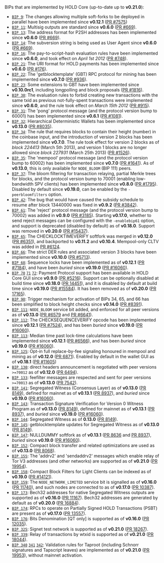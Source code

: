 BIPs that are implemented by HOLD Core (up-to-date up to **v0.21.0**):

* [`BIP 9`](https://github.com/hold/bips/blob/master/bip-0009.mediawiki): The changes allowing multiple soft-forks to be deployed in parallel have been implemented since **v0.12.1**  ([PR #7575](https://github.com/hold/hold/pull/7575))
* [`BIP 11`](https://github.com/hold/bips/blob/master/bip-0011.mediawiki): Multisig outputs are standard since **v0.6.0** ([PR #669](https://github.com/hold/hold/pull/669)).
* [`BIP 13`](https://github.com/hold/bips/blob/master/bip-0013.mediawiki): The address format for P2SH addresses has been implemented since **v0.6.0** ([PR #669](https://github.com/hold/hold/pull/669)).
* [`BIP 14`](https://github.com/hold/bips/blob/master/bip-0014.mediawiki): The subversion string is being used as User Agent since **v0.6.0** ([PR #669](https://github.com/hold/hold/pull/669)).
* [`BIP 16`](https://github.com/hold/bips/blob/master/bip-0016.mediawiki): The pay-to-script-hash evaluation rules have been implemented since **v0.6.0**, and took effect on *April 1st 2012* ([PR #748](https://github.com/hold/hold/pull/748)).
* [`BIP 21`](https://github.com/hold/bips/blob/master/bip-0021.mediawiki): The URI format for HOLD payments has been implemented since **v0.6.0** ([PR #176](https://github.com/hold/hold/pull/176)).
* [`BIP 22`](https://github.com/hold/bips/blob/master/bip-0022.mediawiki): The 'getblocktemplate' (GBT) RPC protocol for mining has been implemented since **v0.7.0** ([PR #936](https://github.com/hold/hold/pull/936)).
* [`BIP 23`](https://github.com/hold/bips/blob/master/bip-0023.mediawiki): Some extensions to GBT have been implemented since **v0.10.0rc1**, including longpolling and block proposals ([PR #1816](https://github.com/hold/hold/pull/1816)).
* [`BIP 30`](https://github.com/hold/bips/blob/master/bip-0030.mediawiki): The evaluation rules to forbid creating new transactions with the same txid as previous not-fully-spent transactions were implemented since **v0.6.0**, and the rule took effect on *March 15th 2012* ([PR #915](https://github.com/hold/hold/pull/915)).
* [`BIP 31`](https://github.com/hold/bips/blob/master/bip-0031.mediawiki): The 'pong' protocol message (and the protocol version bump to 60001) has been implemented since **v0.6.1** ([PR #1081](https://github.com/hold/hold/pull/1081)).
* [`BIP 32`](https://github.com/hold/bips/blob/master/bip-0032.mediawiki): Hierarchical Deterministic Wallets has been implemented since **v0.13.0** ([PR #8035](https://github.com/hold/hold/pull/8035)).
* [`BIP 34`](https://github.com/hold/bips/blob/master/bip-0034.mediawiki): The rule that requires blocks to contain their height (number) in the coinbase input, and the introduction of version 2 blocks has been implemented since **v0.7.0**. The rule took effect for version 2 blocks as of *block 224413* (March 5th 2013), and version 1 blocks are no longer allowed since *block 227931* (March 25th 2013) ([PR #1526](https://github.com/hold/hold/pull/1526)).
* [`BIP 35`](https://github.com/hold/bips/blob/master/bip-0035.mediawiki): The 'mempool' protocol message (and the protocol version bump to 60002) has been implemented since **v0.7.0** ([PR #1641](https://github.com/hold/hold/pull/1641)). As of **v0.13.0**, this is only available for `NODE_BLOOM` (BIP 111) peers.
* [`BIP 37`](https://github.com/hold/bips/blob/master/bip-0037.mediawiki): The bloom filtering for transaction relaying, partial Merkle trees for blocks, and the protocol version bump to 70001 (enabling low-bandwidth SPV clients) has been implemented since **v0.8.0** ([PR #1795](https://github.com/hold/hold/pull/1795)). Disabled by default since **v0.19.0**, can be enabled by the `-peerbloomfilters` option.
* [`BIP 42`](https://github.com/hold/bips/blob/master/bip-0042.mediawiki): The bug that would have caused the subsidy schedule to resume after block 13440000 was fixed in **v0.9.2** ([PR #3842](https://github.com/hold/hold/pull/3842)).
* [`BIP 61`](https://github.com/hold/bips/blob/master/bip-0061.mediawiki): The 'reject' protocol message (and the protocol version bump to 70002) was added in **v0.9.0** ([PR #3185](https://github.com/hold/hold/pull/3185)). Starting **v0.17.0**, whether to send reject messages can be configured with the `-enablebip61` option, and support is deprecated (disabled by default) as of **v0.18.0**. Support was removed in **v0.20.0** ([PR #15437](https://github.com/hold/hold/pull/15437)).
* [`BIP 65`](https://github.com/hold/bips/blob/master/bip-0065.mediawiki): The CHECKLOCKTIMEVERIFY softfork was merged in **v0.12.0** ([PR #6351](https://github.com/hold/hold/pull/6351)), and backported to **v0.11.2** and **v0.10.4**. Mempool-only CLTV was added in [PR #6124](https://github.com/hold/hold/pull/6124).
* [`BIP 66`](https://github.com/hold/bips/blob/master/bip-0066.mediawiki): The strict DER rules and associated version 3 blocks have been implemented since **v0.10.0** ([PR #5713](https://github.com/hold/hold/pull/5713)).
* [`BIP 68`](https://github.com/hold/bips/blob/master/bip-0068.mediawiki): Sequence locks have been implemented as of **v0.12.1**  ([PR #7184](https://github.com/hold/hold/pull/7184)), and have been *buried* since **v0.19.0** ([PR #16060](https://github.com/hold/hold/pull/16060)).
* [`BIP 70`](https://github.com/hold/bips/blob/master/bip-0070.mediawiki) [`71`](https://github.com/hold/bips/blob/master/bip-0071.mediawiki) [`72`](https://github.com/hold/bips/blob/master/bip-0072.mediawiki):
  Payment Protocol support has been available in HOLD Core GUI since **v0.9.0** ([PR #5216](https://github.com/hold/hold/pull/5216)).
  Support can be optionally disabled at build time since **v0.18.0** ([PR 14451](https://github.com/hold/hold/pull/14451)),
  and it is disabled by default at build time since **v0.19.0** ([PR #15584](https://github.com/hold/hold/pull/15584)).
  It has been removed as of **v0.20.0** ([PR 17165](https://github.com/hold/hold/pull/17165)).
* [`BIP 90`](https://github.com/hold/bips/blob/master/bip-0090.mediawiki): Trigger mechanism for activation of BIPs 34, 65, and 66 has been simplified to block height checks since **v0.14.0** ([PR #8391](https://github.com/hold/hold/pull/8391)).
* [`BIP 111`](https://github.com/hold/bips/blob/master/bip-0111.mediawiki): `NODE_BLOOM` service bit added, and enforced for all peer versions as of **v0.13.0** ([PR #6579](https://github.com/hold/hold/pull/6579) and [PR #6641](https://github.com/hold/hold/pull/6641)).
* [`BIP 112`](https://github.com/hold/bips/blob/master/bip-0112.mediawiki): The CHECKSEQUENCEVERIFY opcode has been implemented since **v0.12.1** ([PR #7524](https://github.com/hold/hold/pull/7524)), and has been *buried* since **v0.19.0** ([PR #16060](https://github.com/hold/hold/pull/16060)).
* [`BIP 113`](https://github.com/hold/bips/blob/master/bip-0113.mediawiki): Median time past lock-time calculations have been implemented since **v0.12.1** ([PR #6566](https://github.com/hold/hold/pull/6566)), and has been *buried* since **v0.19.0** ([PR #16060](https://github.com/hold/hold/pull/16060)).
* [`BIP 125`](https://github.com/hold/bips/blob/master/bip-0125.mediawiki): Opt-in full replace-by-fee signaling honoured in mempool and mining as of **v0.12.0** ([PR 6871](https://github.com/hold/hold/pull/6871)). Enabled by default in the wallet GUI as of **v0.18.1** ([PR #11605](https://github.com/hold/hold/pull/11605))
* [`BIP 130`](https://github.com/hold/bips/blob/master/bip-0130.mediawiki): direct headers announcement is negotiated with peer versions `>=70012` as of **v0.12.0** ([PR 6494](https://github.com/hold/hold/pull/6494)).
* [`BIP 133`](https://github.com/hold/bips/blob/master/bip-0133.mediawiki): feefilter messages are respected and sent for peer versions `>=70013` as of **v0.13.0** ([PR 7542](https://github.com/hold/hold/pull/7542)).
* [`BIP 141`](https://github.com/hold/bips/blob/master/bip-0141.mediawiki): Segregated Witness (Consensus Layer) as of **v0.13.0** ([PR 8149](https://github.com/hold/hold/pull/8149)), defined for mainnet as of **v0.13.1** ([PR 8937](https://github.com/hold/hold/pull/8937)), and *buried* since **v0.19.0** ([PR #16060](https://github.com/hold/hold/pull/16060)).
* [`BIP 143`](https://github.com/hold/bips/blob/master/bip-0143.mediawiki): Transaction Signature Verification for Version 0 Witness Program as of **v0.13.0** ([PR 8149](https://github.com/hold/hold/pull/8149)), defined for mainnet as of **v0.13.1** ([PR 8937](https://github.com/hold/hold/pull/8937)), and *buried* since **v0.19.0** ([PR #16060](https://github.com/hold/hold/pull/16060)).
* [`BIP 144`](https://github.com/hold/bips/blob/master/bip-0144.mediawiki): Segregated Witness as of **0.13.0** ([PR 8149](https://github.com/hold/hold/pull/8149)).
* [`BIP 145`](https://github.com/hold/bips/blob/master/bip-0145.mediawiki): getblocktemplate updates for Segregated Witness as of **v0.13.0** ([PR 8149](https://github.com/hold/hold/pull/8149)).
* [`BIP 147`](https://github.com/hold/bips/blob/master/bip-0147.mediawiki): NULLDUMMY softfork as of **v0.13.1** ([PR 8636](https://github.com/hold/hold/pull/8636) and [PR 8937](https://github.com/hold/hold/pull/8937)), *buried* since **v0.19.0** ([PR #16060](https://github.com/hold/hold/pull/16060)).
* [`BIP 152`](https://github.com/hold/bips/blob/master/bip-0152.mediawiki): Compact block transfer and related optimizations are used as of **v0.13.0** ([PR 8068](https://github.com/hold/hold/pull/8068)).
* [`BIP 155`](https://github.com/hold/bips/blob/master/bip-0155.mediawiki): The 'addrv2' and 'sendaddrv2' messages which enable relay of Tor V3 addresses (and other networks) are supported as of **v0.21.0** ([PR 19954](https://github.com/hold/hold/pull/19954)).
* [`BIP 158`](https://github.com/hold/bips/blob/master/bip-0158.mediawiki): Compact Block Filters for Light Clients can be indexed as of **v0.19.0** ([PR #14121](https://github.com/hold/hold/pull/14121)).
* [`BIP 159`](https://github.com/hold/bips/blob/master/bip-0159.mediawiki): The `NODE_NETWORK_LIMITED` service bit is signalled as of **v0.16.0** ([PR 11740](https://github.com/hold/hold/pull/11740)), and such nodes are connected to as of **v0.17.0** ([PR 10387](https://github.com/hold/hold/pull/10387)).
* [`BIP 173`](https://github.com/hold/bips/blob/master/bip-0173.mediawiki): Bech32 addresses for native Segregated Witness outputs are supported as of **v0.16.0** ([PR 11167](https://github.com/hold/hold/pull/11167)). Bech32 addresses are generated by default as of **v0.20.0** ([PR 16884](https://github.com/hold/hold/pull/16884)).
* [`BIP 174`](https://github.com/hold/bips/blob/master/bip-0174.mediawiki): RPCs to operate on Partially Signed HOLD Transactions (PSBT) are present as of **v0.17.0** ([PR 13557](https://github.com/hold/hold/pull/13557)).
* [`BIP 176`](https://github.com/hold/bips/blob/master/bip-0176.mediawiki): Bits Denomination [QT only] is supported as of **v0.16.0** ([PR 12035](https://github.com/hold/hold/pull/12035)).
* [`BIP 325`](https://github.com/hold/bips/blob/master/bip-0325.mediawiki): Signet test network is supported as of **v0.21.0** ([PR 18267](https://github.com/hold/hold/pull/18267)).
* [`BIP 339`](https://github.com/hold/bips/blob/master/bip-0339.mediawiki): Relay of transactions by wtxid is supported as of **v0.21.0** ([PR 18044](https://github.com/hold/hold/pull/18044)).
* [`BIP 340`](https://github.com/hold/bips/blob/master/bip-0340.mediawiki) [`341`](https://github.com/hold/bips/blob/master/bip-0341.mediawiki) [`342`](https://github.com/hold/bips/blob/master/bip-0342.mediawiki): Validation rules for Taproot (including Schnorr signatures and Tapscript leaves) are implemented as of **v0.21.0** ([PR 19953](https://github.com/hold/hold/pull/19953)), without mainnet activation.
